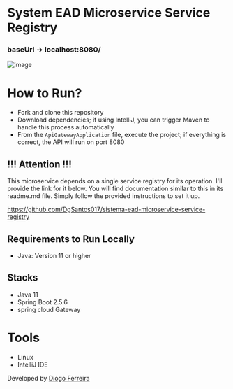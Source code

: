 # System EAD Microservice Service Registry

### baseUrl -> localhost:8080/
![image](https://github.com/DgSantos017/sistema-ead-microservice-api-gateway/assets/62971277/31dc61eb-6552-4146-883c-2da8a335a2b0)


# How to Run?
- Fork and clone this repository
- Download dependencies; if using IntelliJ, you can trigger Maven to handle this process automatically
- From the ``ApiGatewayApplication`` file, execute the project; if everything is correct, the API will run on port 8080

## !!! Attention !!!
This microservice depends on a single service registry for its operation. I'll provide the link for it below. You will find documentation similar to this in its readme.md file. Simply follow the provided instructions to set it up.

https://github.com/DgSantos017/sistema-ead-microservice-service-registry

## Requirements to Run Locally
- Java: Version 11 or higher

## Stacks
- Java 11
- Spring Boot 2.5.6
- spring cloud Gateway

# Tools
- Linux
- IntelliJ IDE



Developed by [Diogo Ferreira](https://www.linkedin.com/in/diogo-santos01/)
